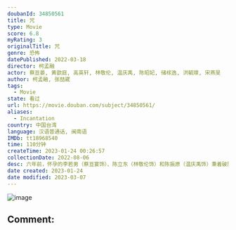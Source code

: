 ```yaml
---
doubanId: 34850561
title: 咒
type: Movie
score: 6.8
myRating: 3
originalTitle: 咒
genre: 恐怖
datePublished: 2022-03-18
director: 柯孟融
actor: 蔡亘晏, 黄歆庭, 高英轩, 林敬伦, 温庆禹, 陈昭妃, 储榢逸, 洪毓璟, 宋燕旻
author: 柯孟融, 张喆崴
tags:
  - Movie
state: 看过
url: https://movie.douban.com/subject/34850561/
aliases:
  - Incantation
country: 中国台湾
language: 汉语普通话, 闽南语
IMDb: tt18968540
time: 110分钟
createTime: 2023-01-24 00:26:57
collectionDate: 2022-08-06
desc: 六年前，怀孕的李若男（蔡亘宴饰）、陈立东（林敬伦饰）和陈振原（温庆禹饰）秉着破除迷信的态度进入了陈家村，据说那里供奉着不可冒犯的神明。陈立东和陈振原因为传入了祭坛所在的禁地而招致了灭顶之灾，李若...
date created: 2023-01-24
date modified: 2023-03-07
---
```


![image](p2871258860.jpg)

Comment:
---
